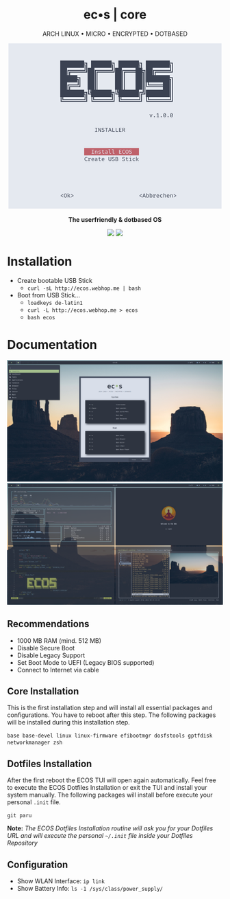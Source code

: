 <h1 align="center">ec•s | core</h1>
<div align="center">
  <p>ARCH LINUX • MICRO • ENCRYPTED • DOTBASED</p>

  <p>
  <img src="https://raw.githubusercontent.com/murkl/ecos/master/web/ecos.png">
  </p>

  <p><b>The userfriendly & dotbased OS</b></p>
  <p>
    <img src="https://img.shields.io/badge/MAINTAINED-YES-green?style=for-the-badge">
    <img src="https://img.shields.io/badge/LICENSE-MIT-blue?style=for-the-badge">
  </p>
</div>

# Installation

- Create bootable USB Stick
  - `curl -sL http://ecos.webhop.me | bash`
- Boot from USB Stick...
  - `loadkeys de-latin1`
  - `curl -L http://ecos.webhop.me > ecos`
  - `bash ecos`

# Documentation

  <p>
  <img src="https://raw.githubusercontent.com/murkl/ecos/master/web/screenshot.png">
    <img src="https://raw.githubusercontent.com/murkl/ecos/master/web/screenshot2.png">
  </p>

## Recommendations

- 1000 MB RAM (mind. 512 MB)
- Disable Secure Boot
- Disable Legacy Support
- Set Boot Mode to UEFI (Legacy BIOS supported)
- Connect to Internet via cable

## Core Installation

This is the first installation step and will install all essential packages and configurations. You have to reboot after this step. The following packages will be installed during this installation step.

```
base base-devel linux linux-firmware efibootmgr dosfstools gptfdisk networkmanager zsh
```

## Dotfiles Installation

After the first reboot the ECOS TUI will open again automatically. Feel free to execute the ECOS Dotfiles Installation or exit the TUI and install your system manually. The following packages will install before execute your personal `.init` file.

```
git paru
```

**Note:** _The ECOS Dotfiles Installation routine will ask you for your Dotfiles URL and will execute the personal `~/.init` file inside your Dotfiles Repository_

## Configuration

- Show WLAN Interface: `ip link`
- Show Battery Info: `ls -1 /sys/class/power_supply/`
